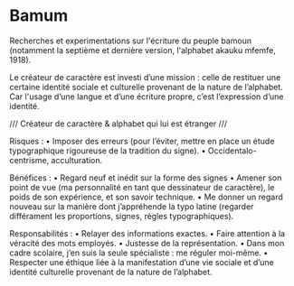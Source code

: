 # Bamum
Recherches et experimentations sur l'écriture du peuple bamoun (notamment la septième et dernière version, l'alphabet akauku mfemfe, 1918).

Le créateur de caractère est investi d’une mission : celle de restituer une certaine identité sociale et culturelle provenant de la nature de l’alphabet. Car l'usage d’une langue et d’une écriture propre, c’est l’expression d’une identité.

/// Créateur de caractère & alphabet qui lui est étranger ///

Risques :
• Imposer des erreurs (pour l’éviter, mettre en place un étude typographique rigoureuse de la tradition du signe).
• Occidentalo-centrisme, acculturation.

Bénéfices :
• Regard neuf et inédit sur la forme des signes
• Amener son point de vue (ma personnalité en tant que dessinateur de caractère), le poids de son expérience, et son savoir technique.
• Me donner un regard nouveau sur la manière dont j’appréhende la typo latine (regarder différament les proportions, signes, règles typographiques).

Responsabilités :
• Relayer des informations exactes.
• Faire attention à la véracité des mots employés.
• Justesse de la représentation.
• Dans mon cadre scolaire, j’en suis la seule spécialiste : me réguler moi-même.
• Respecter une éthique liée à la manifestation d’une vie sociale et d’une identité culturelle provenant de la nature de l’alphabet.

